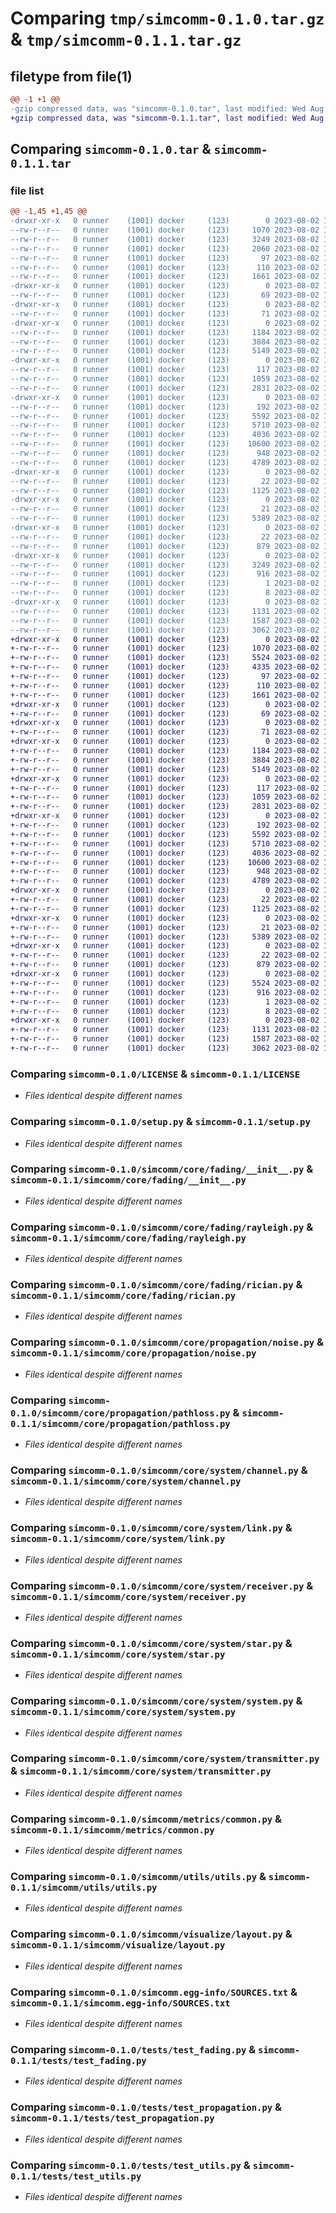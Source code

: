 # Comparing `tmp/simcomm-0.1.0.tar.gz` & `tmp/simcomm-0.1.1.tar.gz`

## filetype from file(1)

```diff
@@ -1 +1 @@
-gzip compressed data, was "simcomm-0.1.0.tar", last modified: Wed Aug  2 10:49:32 2023, max compression
+gzip compressed data, was "simcomm-0.1.1.tar", last modified: Wed Aug  2 18:04:35 2023, max compression
```

## Comparing `simcomm-0.1.0.tar` & `simcomm-0.1.1.tar`

### file list

```diff
@@ -1,45 +1,45 @@
-drwxr-xr-x   0 runner    (1001) docker     (123)        0 2023-08-02 10:49:32.615615 simcomm-0.1.0/
--rw-r--r--   0 runner    (1001) docker     (123)     1070 2023-08-02 10:49:22.000000 simcomm-0.1.0/LICENSE
--rw-r--r--   0 runner    (1001) docker     (123)     3249 2023-08-02 10:49:32.615615 simcomm-0.1.0/PKG-INFO
--rw-r--r--   0 runner    (1001) docker     (123)     2060 2023-08-02 10:49:22.000000 simcomm-0.1.0/README.md
--rw-r--r--   0 runner    (1001) docker     (123)       97 2023-08-02 10:49:22.000000 simcomm-0.1.0/pyproject.toml
--rw-r--r--   0 runner    (1001) docker     (123)      110 2023-08-02 10:49:32.615615 simcomm-0.1.0/setup.cfg
--rw-r--r--   0 runner    (1001) docker     (123)     1661 2023-08-02 10:49:22.000000 simcomm-0.1.0/setup.py
-drwxr-xr-x   0 runner    (1001) docker     (123)        0 2023-08-02 10:49:32.611615 simcomm-0.1.0/simcomm/
--rw-r--r--   0 runner    (1001) docker     (123)       69 2023-08-02 10:49:22.000000 simcomm-0.1.0/simcomm/__init__.py
-drwxr-xr-x   0 runner    (1001) docker     (123)        0 2023-08-02 10:49:32.611615 simcomm-0.1.0/simcomm/core/
--rw-r--r--   0 runner    (1001) docker     (123)       71 2023-08-02 10:49:22.000000 simcomm-0.1.0/simcomm/core/__init__.py
-drwxr-xr-x   0 runner    (1001) docker     (123)        0 2023-08-02 10:49:32.611615 simcomm-0.1.0/simcomm/core/fading/
--rw-r--r--   0 runner    (1001) docker     (123)     1184 2023-08-02 10:49:22.000000 simcomm-0.1.0/simcomm/core/fading/__init__.py
--rw-r--r--   0 runner    (1001) docker     (123)     3884 2023-08-02 10:49:22.000000 simcomm-0.1.0/simcomm/core/fading/rayleigh.py
--rw-r--r--   0 runner    (1001) docker     (123)     5149 2023-08-02 10:49:22.000000 simcomm-0.1.0/simcomm/core/fading/rician.py
-drwxr-xr-x   0 runner    (1001) docker     (123)        0 2023-08-02 10:49:32.615615 simcomm-0.1.0/simcomm/core/propagation/
--rw-r--r--   0 runner    (1001) docker     (123)      117 2023-08-02 10:49:22.000000 simcomm-0.1.0/simcomm/core/propagation/__init__.py
--rw-r--r--   0 runner    (1001) docker     (123)     1059 2023-08-02 10:49:22.000000 simcomm-0.1.0/simcomm/core/propagation/noise.py
--rw-r--r--   0 runner    (1001) docker     (123)     2831 2023-08-02 10:49:22.000000 simcomm-0.1.0/simcomm/core/propagation/pathloss.py
-drwxr-xr-x   0 runner    (1001) docker     (123)        0 2023-08-02 10:49:32.615615 simcomm-0.1.0/simcomm/core/system/
--rw-r--r--   0 runner    (1001) docker     (123)      192 2023-08-02 10:49:22.000000 simcomm-0.1.0/simcomm/core/system/__init__.py
--rw-r--r--   0 runner    (1001) docker     (123)     5592 2023-08-02 10:49:22.000000 simcomm-0.1.0/simcomm/core/system/channel.py
--rw-r--r--   0 runner    (1001) docker     (123)     5710 2023-08-02 10:49:22.000000 simcomm-0.1.0/simcomm/core/system/link.py
--rw-r--r--   0 runner    (1001) docker     (123)     4036 2023-08-02 10:49:22.000000 simcomm-0.1.0/simcomm/core/system/receiver.py
--rw-r--r--   0 runner    (1001) docker     (123)    10600 2023-08-02 10:49:22.000000 simcomm-0.1.0/simcomm/core/system/star.py
--rw-r--r--   0 runner    (1001) docker     (123)      948 2023-08-02 10:49:22.000000 simcomm-0.1.0/simcomm/core/system/system.py
--rw-r--r--   0 runner    (1001) docker     (123)     4789 2023-08-02 10:49:22.000000 simcomm-0.1.0/simcomm/core/system/transmitter.py
-drwxr-xr-x   0 runner    (1001) docker     (123)        0 2023-08-02 10:49:32.615615 simcomm-0.1.0/simcomm/metrics/
--rw-r--r--   0 runner    (1001) docker     (123)       22 2023-08-02 10:49:22.000000 simcomm-0.1.0/simcomm/metrics/__init__.py
--rw-r--r--   0 runner    (1001) docker     (123)     1125 2023-08-02 10:49:22.000000 simcomm-0.1.0/simcomm/metrics/common.py
-drwxr-xr-x   0 runner    (1001) docker     (123)        0 2023-08-02 10:49:32.615615 simcomm-0.1.0/simcomm/utils/
--rw-r--r--   0 runner    (1001) docker     (123)       21 2023-08-02 10:49:22.000000 simcomm-0.1.0/simcomm/utils/__init__.py
--rw-r--r--   0 runner    (1001) docker     (123)     5389 2023-08-02 10:49:22.000000 simcomm-0.1.0/simcomm/utils/utils.py
-drwxr-xr-x   0 runner    (1001) docker     (123)        0 2023-08-02 10:49:32.615615 simcomm-0.1.0/simcomm/visualize/
--rw-r--r--   0 runner    (1001) docker     (123)       22 2023-08-02 10:49:22.000000 simcomm-0.1.0/simcomm/visualize/__init__.py
--rw-r--r--   0 runner    (1001) docker     (123)      879 2023-08-02 10:49:22.000000 simcomm-0.1.0/simcomm/visualize/layout.py
-drwxr-xr-x   0 runner    (1001) docker     (123)        0 2023-08-02 10:49:32.611615 simcomm-0.1.0/simcomm.egg-info/
--rw-r--r--   0 runner    (1001) docker     (123)     3249 2023-08-02 10:49:32.000000 simcomm-0.1.0/simcomm.egg-info/PKG-INFO
--rw-r--r--   0 runner    (1001) docker     (123)      916 2023-08-02 10:49:32.000000 simcomm-0.1.0/simcomm.egg-info/SOURCES.txt
--rw-r--r--   0 runner    (1001) docker     (123)        1 2023-08-02 10:49:32.000000 simcomm-0.1.0/simcomm.egg-info/dependency_links.txt
--rw-r--r--   0 runner    (1001) docker     (123)        8 2023-08-02 10:49:32.000000 simcomm-0.1.0/simcomm.egg-info/top_level.txt
-drwxr-xr-x   0 runner    (1001) docker     (123)        0 2023-08-02 10:49:32.615615 simcomm-0.1.0/tests/
--rw-r--r--   0 runner    (1001) docker     (123)     1131 2023-08-02 10:49:22.000000 simcomm-0.1.0/tests/test_fading.py
--rw-r--r--   0 runner    (1001) docker     (123)     1587 2023-08-02 10:49:22.000000 simcomm-0.1.0/tests/test_propagation.py
--rw-r--r--   0 runner    (1001) docker     (123)     3062 2023-08-02 10:49:22.000000 simcomm-0.1.0/tests/test_utils.py
+drwxr-xr-x   0 runner    (1001) docker     (123)        0 2023-08-02 18:04:35.159537 simcomm-0.1.1/
+-rw-r--r--   0 runner    (1001) docker     (123)     1070 2023-08-02 18:04:23.000000 simcomm-0.1.1/LICENSE
+-rw-r--r--   0 runner    (1001) docker     (123)     5524 2023-08-02 18:04:35.159537 simcomm-0.1.1/PKG-INFO
+-rw-r--r--   0 runner    (1001) docker     (123)     4335 2023-08-02 18:04:23.000000 simcomm-0.1.1/README.md
+-rw-r--r--   0 runner    (1001) docker     (123)       97 2023-08-02 18:04:23.000000 simcomm-0.1.1/pyproject.toml
+-rw-r--r--   0 runner    (1001) docker     (123)      110 2023-08-02 18:04:35.159537 simcomm-0.1.1/setup.cfg
+-rw-r--r--   0 runner    (1001) docker     (123)     1661 2023-08-02 18:04:23.000000 simcomm-0.1.1/setup.py
+drwxr-xr-x   0 runner    (1001) docker     (123)        0 2023-08-02 18:04:35.155537 simcomm-0.1.1/simcomm/
+-rw-r--r--   0 runner    (1001) docker     (123)       69 2023-08-02 18:04:23.000000 simcomm-0.1.1/simcomm/__init__.py
+drwxr-xr-x   0 runner    (1001) docker     (123)        0 2023-08-02 18:04:35.155537 simcomm-0.1.1/simcomm/core/
+-rw-r--r--   0 runner    (1001) docker     (123)       71 2023-08-02 18:04:23.000000 simcomm-0.1.1/simcomm/core/__init__.py
+drwxr-xr-x   0 runner    (1001) docker     (123)        0 2023-08-02 18:04:35.155537 simcomm-0.1.1/simcomm/core/fading/
+-rw-r--r--   0 runner    (1001) docker     (123)     1184 2023-08-02 18:04:23.000000 simcomm-0.1.1/simcomm/core/fading/__init__.py
+-rw-r--r--   0 runner    (1001) docker     (123)     3884 2023-08-02 18:04:23.000000 simcomm-0.1.1/simcomm/core/fading/rayleigh.py
+-rw-r--r--   0 runner    (1001) docker     (123)     5149 2023-08-02 18:04:23.000000 simcomm-0.1.1/simcomm/core/fading/rician.py
+drwxr-xr-x   0 runner    (1001) docker     (123)        0 2023-08-02 18:04:35.155537 simcomm-0.1.1/simcomm/core/propagation/
+-rw-r--r--   0 runner    (1001) docker     (123)      117 2023-08-02 18:04:23.000000 simcomm-0.1.1/simcomm/core/propagation/__init__.py
+-rw-r--r--   0 runner    (1001) docker     (123)     1059 2023-08-02 18:04:23.000000 simcomm-0.1.1/simcomm/core/propagation/noise.py
+-rw-r--r--   0 runner    (1001) docker     (123)     2831 2023-08-02 18:04:23.000000 simcomm-0.1.1/simcomm/core/propagation/pathloss.py
+drwxr-xr-x   0 runner    (1001) docker     (123)        0 2023-08-02 18:04:35.159537 simcomm-0.1.1/simcomm/core/system/
+-rw-r--r--   0 runner    (1001) docker     (123)      192 2023-08-02 18:04:23.000000 simcomm-0.1.1/simcomm/core/system/__init__.py
+-rw-r--r--   0 runner    (1001) docker     (123)     5592 2023-08-02 18:04:23.000000 simcomm-0.1.1/simcomm/core/system/channel.py
+-rw-r--r--   0 runner    (1001) docker     (123)     5710 2023-08-02 18:04:23.000000 simcomm-0.1.1/simcomm/core/system/link.py
+-rw-r--r--   0 runner    (1001) docker     (123)     4036 2023-08-02 18:04:23.000000 simcomm-0.1.1/simcomm/core/system/receiver.py
+-rw-r--r--   0 runner    (1001) docker     (123)    10600 2023-08-02 18:04:23.000000 simcomm-0.1.1/simcomm/core/system/star.py
+-rw-r--r--   0 runner    (1001) docker     (123)      948 2023-08-02 18:04:23.000000 simcomm-0.1.1/simcomm/core/system/system.py
+-rw-r--r--   0 runner    (1001) docker     (123)     4789 2023-08-02 18:04:23.000000 simcomm-0.1.1/simcomm/core/system/transmitter.py
+drwxr-xr-x   0 runner    (1001) docker     (123)        0 2023-08-02 18:04:35.159537 simcomm-0.1.1/simcomm/metrics/
+-rw-r--r--   0 runner    (1001) docker     (123)       22 2023-08-02 18:04:23.000000 simcomm-0.1.1/simcomm/metrics/__init__.py
+-rw-r--r--   0 runner    (1001) docker     (123)     1125 2023-08-02 18:04:23.000000 simcomm-0.1.1/simcomm/metrics/common.py
+drwxr-xr-x   0 runner    (1001) docker     (123)        0 2023-08-02 18:04:35.159537 simcomm-0.1.1/simcomm/utils/
+-rw-r--r--   0 runner    (1001) docker     (123)       21 2023-08-02 18:04:23.000000 simcomm-0.1.1/simcomm/utils/__init__.py
+-rw-r--r--   0 runner    (1001) docker     (123)     5389 2023-08-02 18:04:23.000000 simcomm-0.1.1/simcomm/utils/utils.py
+drwxr-xr-x   0 runner    (1001) docker     (123)        0 2023-08-02 18:04:35.159537 simcomm-0.1.1/simcomm/visualize/
+-rw-r--r--   0 runner    (1001) docker     (123)       22 2023-08-02 18:04:23.000000 simcomm-0.1.1/simcomm/visualize/__init__.py
+-rw-r--r--   0 runner    (1001) docker     (123)      879 2023-08-02 18:04:23.000000 simcomm-0.1.1/simcomm/visualize/layout.py
+drwxr-xr-x   0 runner    (1001) docker     (123)        0 2023-08-02 18:04:35.155537 simcomm-0.1.1/simcomm.egg-info/
+-rw-r--r--   0 runner    (1001) docker     (123)     5524 2023-08-02 18:04:35.000000 simcomm-0.1.1/simcomm.egg-info/PKG-INFO
+-rw-r--r--   0 runner    (1001) docker     (123)      916 2023-08-02 18:04:35.000000 simcomm-0.1.1/simcomm.egg-info/SOURCES.txt
+-rw-r--r--   0 runner    (1001) docker     (123)        1 2023-08-02 18:04:35.000000 simcomm-0.1.1/simcomm.egg-info/dependency_links.txt
+-rw-r--r--   0 runner    (1001) docker     (123)        8 2023-08-02 18:04:35.000000 simcomm-0.1.1/simcomm.egg-info/top_level.txt
+drwxr-xr-x   0 runner    (1001) docker     (123)        0 2023-08-02 18:04:35.159537 simcomm-0.1.1/tests/
+-rw-r--r--   0 runner    (1001) docker     (123)     1131 2023-08-02 18:04:23.000000 simcomm-0.1.1/tests/test_fading.py
+-rw-r--r--   0 runner    (1001) docker     (123)     1587 2023-08-02 18:04:23.000000 simcomm-0.1.1/tests/test_propagation.py
+-rw-r--r--   0 runner    (1001) docker     (123)     3062 2023-08-02 18:04:23.000000 simcomm-0.1.1/tests/test_utils.py
```

### Comparing `simcomm-0.1.0/LICENSE` & `simcomm-0.1.1/LICENSE`

 * *Files identical despite different names*

### Comparing `simcomm-0.1.0/setup.py` & `simcomm-0.1.1/setup.py`

 * *Files identical despite different names*

### Comparing `simcomm-0.1.0/simcomm/core/fading/__init__.py` & `simcomm-0.1.1/simcomm/core/fading/__init__.py`

 * *Files identical despite different names*

### Comparing `simcomm-0.1.0/simcomm/core/fading/rayleigh.py` & `simcomm-0.1.1/simcomm/core/fading/rayleigh.py`

 * *Files identical despite different names*

### Comparing `simcomm-0.1.0/simcomm/core/fading/rician.py` & `simcomm-0.1.1/simcomm/core/fading/rician.py`

 * *Files identical despite different names*

### Comparing `simcomm-0.1.0/simcomm/core/propagation/noise.py` & `simcomm-0.1.1/simcomm/core/propagation/noise.py`

 * *Files identical despite different names*

### Comparing `simcomm-0.1.0/simcomm/core/propagation/pathloss.py` & `simcomm-0.1.1/simcomm/core/propagation/pathloss.py`

 * *Files identical despite different names*

### Comparing `simcomm-0.1.0/simcomm/core/system/channel.py` & `simcomm-0.1.1/simcomm/core/system/channel.py`

 * *Files identical despite different names*

### Comparing `simcomm-0.1.0/simcomm/core/system/link.py` & `simcomm-0.1.1/simcomm/core/system/link.py`

 * *Files identical despite different names*

### Comparing `simcomm-0.1.0/simcomm/core/system/receiver.py` & `simcomm-0.1.1/simcomm/core/system/receiver.py`

 * *Files identical despite different names*

### Comparing `simcomm-0.1.0/simcomm/core/system/star.py` & `simcomm-0.1.1/simcomm/core/system/star.py`

 * *Files identical despite different names*

### Comparing `simcomm-0.1.0/simcomm/core/system/system.py` & `simcomm-0.1.1/simcomm/core/system/system.py`

 * *Files identical despite different names*

### Comparing `simcomm-0.1.0/simcomm/core/system/transmitter.py` & `simcomm-0.1.1/simcomm/core/system/transmitter.py`

 * *Files identical despite different names*

### Comparing `simcomm-0.1.0/simcomm/metrics/common.py` & `simcomm-0.1.1/simcomm/metrics/common.py`

 * *Files identical despite different names*

### Comparing `simcomm-0.1.0/simcomm/utils/utils.py` & `simcomm-0.1.1/simcomm/utils/utils.py`

 * *Files identical despite different names*

### Comparing `simcomm-0.1.0/simcomm/visualize/layout.py` & `simcomm-0.1.1/simcomm/visualize/layout.py`

 * *Files identical despite different names*

### Comparing `simcomm-0.1.0/simcomm.egg-info/SOURCES.txt` & `simcomm-0.1.1/simcomm.egg-info/SOURCES.txt`

 * *Files identical despite different names*

### Comparing `simcomm-0.1.0/tests/test_fading.py` & `simcomm-0.1.1/tests/test_fading.py`

 * *Files identical despite different names*

### Comparing `simcomm-0.1.0/tests/test_propagation.py` & `simcomm-0.1.1/tests/test_propagation.py`

 * *Files identical despite different names*

### Comparing `simcomm-0.1.0/tests/test_utils.py` & `simcomm-0.1.1/tests/test_utils.py`

 * *Files identical despite different names*

